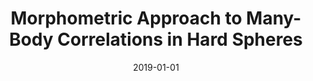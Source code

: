 ---
title: "Morphometric Approach to Many-Body Correlations in Hard Spheres"
collection: publications
permalink: /publication/2019-01-01-Morphometric-Approach-to-Many-Body-Correlations-in-Hard-Spheres
date: 2019-01-01
venue: 'Phys. Rev. Lett.'
paperurl: 'https://link.aps.org/doi/10.1103/PhysRevLett.122.068004'
citation: "<b><b>JFR</b>, F. Turci, R. Roth, and C. P. Royall, &quot;Morphometric approach to many-body correlations in hard spheres&quot;, Phys. Rev. Lett. <b>122</b>, 068004 (2019).</b> Editors' selection with viewpoint: <a href='https://physics.aps.org/articles/v12/15'>Speck, T, &quot;A theory to tackle supercooling&quot;, Physics <b>12</b>, 15 (2019).</a>"
---